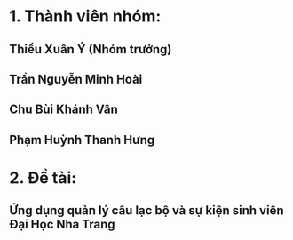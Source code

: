 # 1. Thành viên nhóm: 
## Thiều Xuân Ý (Nhóm trưởng)
## Trần Nguyễn Minh Hoài
## Chu Bùi Khánh Vân
## Phạm Huỳnh Thanh Hưng
# 2. Đề tài: 
## Ứng dụng quản lý câu lạc bộ và sự kiện sinh viên Đại Học Nha Trang
